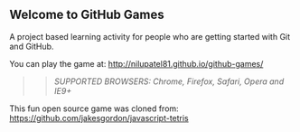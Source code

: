 ## Welcome to GitHub Games

A project based learning activity for people who are getting started with Git and GitHub.

You can play the game at: http://nilupatel81.github.io/github-games/

>> _*SUPPORTED BROWSERS*: Chrome, Firefox, Safari, Opera and IE9+_

This fun open source game was cloned from: https://github.com/jakesgordon/javascript-tetris
